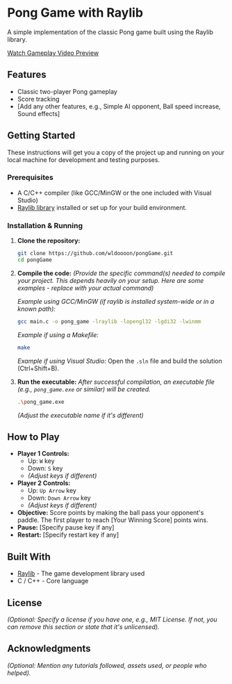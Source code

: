 # Pong Game with Raylib

A simple implementation of the classic Pong game built using the Raylib library.

[Watch Gameplay Video Preview](background/game_preview.mp4)

## Features

*   Classic two-player Pong gameplay
*   Score tracking
*   [Add any other features, e.g., Simple AI opponent, Ball speed increase, Sound effects]

## Getting Started

These instructions will get you a copy of the project up and running on your local machine for development and testing purposes.

### Prerequisites

*   A C/C++ compiler (like GCC/MinGW or the one included with Visual Studio)
*   [Raylib library](https://github.com/raysan5/raylib) installed or set up for your build environment.

### Installation & Running

1.  **Clone the repository:**
    ```bash
    git clone https://github.com/wldoooon/pongGame.git
    cd pongGame
    ```
2.  **Compile the code:**
    *(Provide the specific command(s) needed to compile your project. This depends heavily on your setup. Here are some examples - replace with your actual command)*

    *Example using GCC/MinGW (if raylib is installed system-wide or in a known path):*
    ```bash
    gcc main.c -o pong_game -lraylib -lopengl32 -lgdi32 -lwinmm
    ```
    *Example if using a Makefile:*
    ```bash
    make
    ```
    *Example if using Visual Studio:*
    Open the `.sln` file and build the solution (Ctrl+Shift+B).

3.  **Run the executable:**
    *After successful compilation, an executable file (e.g., `pong_game.exe` or similar) will be created.*
    ```bash
    .\pong_game.exe
    ```
    *(Adjust the executable name if it's different)*

## How to Play

*   **Player 1 Controls:**
    *   Up: `W` key
    *   Down: `S` key
    *   *(Adjust keys if different)*
*   **Player 2 Controls:**
    *   Up: `Up Arrow` key
    *   Down: `Down Arrow` key
    *   *(Adjust keys if different)*
*   **Objective:** Score points by making the ball pass your opponent's paddle. The first player to reach [Your Winning Score] points wins.
*   **Pause:** [Specify pause key if any]
*   **Restart:** [Specify restart key if any]

## Built With

*   [Raylib](https://www.raylib.com/) - The game development library used
*   C / C++ - Core language

## License

*(Optional: Specify a license if you have one, e.g., MIT License. If not, you can remove this section or state that it's unlicensed).*

## Acknowledgments

*(Optional: Mention any tutorials followed, assets used, or people who helped).*